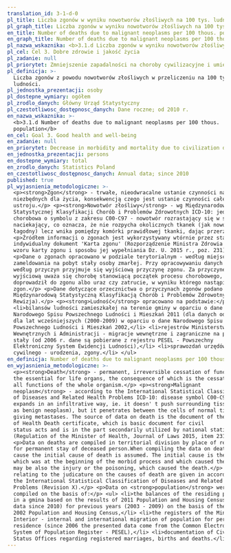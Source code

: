 ```yaml
---
translation_id: 3-1-d-0
pl_title: Liczba zgonów w wyniku nowotworów złośliwych na 100 tys. ludności
pl_graph_title: Liczba zgonów w wyniku nowotworów złośliwych na 100 tys. ludności
en_title: Number of deaths due to malignant neoplasms per 100 thous. population
en_graph_title: Number of deaths due to malignant neoplasms per 100 thous. population
pl_nazwa_wskaznika: <b>3.1.d Liczba zgonów w wyniku nowotworów złośliwych na 100 tys. ludności</b>
pl_cel: Cel 3. Dobre zdrowie i jakość życia
pl_zadanie: null
pl_priorytet: Zmniejszenie zapadalności na choroby cywilizacyjne i umieralności z ich powodu
pl_definicja: >-
  Liczba zgonów z powodu nowotworów złośliwych w przeliczeniu na 100 tys.
  ludności.
pl_jednostka_prezentacji: osoby
pl_dostepne_wymiary: ogółem
pl_zrodlo_danych: Główny Urząd Statystyczny
pl_czestotliwosc_dostępnosc_danych: Dane roczne; od 2010 r.
en_nazwa_wskaznika: >-
  <b>3.1.d Number of deaths due to malignant neoplasms per 100 thous.
  population</b>
en_cel: Goal 3. Good health and well-being
en_zadanie: null
en_priorytet: Decrease in morbidity and mortality due to civilization diseases
en_jednostka_prezentacji: persons
en_dostepne_wymiary: total
en_zrodlo_danych: Statistics Poland
en_czestotliwosc_dostępnosc_danych: Annual data; since 2010
published: true
pl_wyjasnienia_metodologiczne: >-
  <p><strong>Zgon</strong> - trwałe, nieodwracalne ustanie czynności narządów
  niezbędnych dla życia, konsekwencją czego jest ustanie czynności całego
  ustroju.</p> <p><strong>Nowotwór złośliwy</strong> - wg Międzynarodowej
  Statystycznej Klasyfikacji Chorób i Problemów Zdrowotnych ICD-10: jednostka
  chorobowa o symbolu z zakresu C00-C97 - nowotwór rozrastający się w sposób
  naciekający, co oznacza, że nie rozpycha okolicznych tkanek (jak nowotwór
  łagodny) lecz wnika pomiędzy komórki prawidłowej tkanki, dając przerzuty.</p>
  <p>Źródłem informacji o zgonach jest wykorzystywany wtórnie przez statystykę
  indywidualny dokument 'Karta zgonu' (Rozporządzenie Ministra Zdrowia w sprawie
  wzoru karty zgonu i sposobu jej wypełniania Dz. U. 2015 r., poz. 231).</p>
  <p>Dane o zgonach opracowano w podziale terytorialnym - według miejsca
  zameldowania na pobyt stały osoby zmarłej. Przy opracowywaniu danych zgonów
  według przyczyn przyjmuje się wyjściową przyczynę zgonu. Za przyczynę
  wyjściową uważa się chorobę stanowiącą początek procesu chorobowego, który
  doprowadził do zgonu albo uraz czy zatrucie, w wyniku którego nastąpił
  zgon.</p> <p>Dane dotyczące orzecznictwa o przyczynach zgonów podano zgodnie z
  Międzynarodową Statystyczną Klasyfikacją Chorób i Problemów Zdrowotnych (X
  Rewizja).</p> <p><strong>Ludność</strong> opracowano na podstawie:</p> <ul>
  <li>bilansów ludności zamieszkałej na terenie gminy w oparciu o dane
  Narodowego Spisu Powszechnego Ludności i Mieszkań 2011 (dla danych od 2010 r.)
  dla lat wcześniejszych (2000-2009) w oparciu o dane Narodowego Spisu
  Powszechnego Ludności i Mieszkań 2002,</li> <li>rejestrów Ministerstwa Spraw
  Wewnętrznych i Administracji - migracje wewnętrzne i zagraniczne na pobyt
  stały (od 2006 r. dane są pobierane z rejestru PESEL - Powszechny
  Elektroniczny System Ewidencji Ludności),</li> <li>sprawozdań urzędów stanu
  cywilnego - urodzenia, zgony.</li> </ul>
en_definicja: Number of deaths due to malignant neoplasms per 100 thous. population.
en_wyjasnienia_metodologiczne: >-
  <p><strong>Death</strong> - permanent, irreversible cessation of functions of
  the essential for life organs, the consequence of which is the cessation of
  all functions of the whole organism.</p> <p><strong>Malignant
  neoplasm</strong> - according to the International Statistical Classification
  of Diseases and Related Health Problems ICD-10: disease symbol C00-C97 - it
  expands in an infiltrative way, ie. it doesn' t push surrounding tissue (such
  as benign neoplasm), but it penetrates between the cells of normal tissue,
  giving metastases. The source of data on death is the document of the Ministry
  of Health Death certificate, which is basic document for civil
  status acts and is in the part secondarily utilized by national statistics
  (Regulation of the Minister of Health, Journal of Laws 2015, item 231).</p>
  <p>Data on deaths are compiled in territorial division by place of registered
  for permanent stay of deceased person.When compiling the data on deaths by
  cause the initial cause of death is assumed. The initial cause is the disease,
  which was at the beginning of the morbid process and which caused the death it
  may be also the injury or the poisoning, which caused the death.</p> <p>Data
  relating to the judicature on the causes of death are given in accordance with
  the International Statistical Classification of Diseases and Related Health
  Problems (Revision X).</p> <p>Data on <strong>population</strong> were
  compiled on the basis of:</p> <ul> <li>the balances of the residing population
  in a gmina based on the results of 2011 Population and Housing Census (for
  data since 2010) for previous years (2003 - 2009) on the basis of the
  2002 Population and Housing Census,</li> <li>the registers of the Ministry of
  Interior - internal and international migration of population for permanent
  residence (since 2006 the presented data come from the Common Electronic
  System of Population Register - PESEL),</li> <li>documentation of Civil
  Status Offices regarding registered marriages, births and deaths.</li> </ul>
---
```

